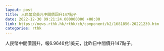 ```yaml
---
layout: post
title: 人民幣兌美元中間價回升147點子
date: 2022-12-30 09:21:24.000000000 +08:00
link: https://news.rthk.hk/rthk/ch/component/k2/1681856-20221230.htm
categories: rthk
---
```


人民幣中間價回升，報6.9646兌1美元，比昨日中間價升147點子。
